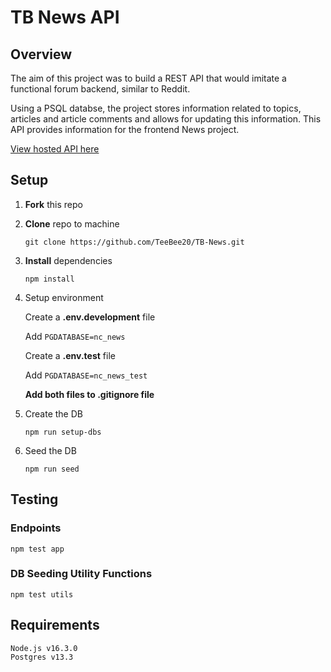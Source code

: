# TB News API

## Overview

The aim of this project was to build a REST API that would imitate a functional forum backend, similar to Reddit.

Using a PSQL databse, the project stores information related to topics, articles and article comments and allows for updating this information. This API provides information for the frontend News project.

[View hosted API here](https://nc-news-tb20.herokuapp.com/api)

## Setup

1. **Fork** this repo

2. **Clone** repo to machine

   `git clone https://github.com/TeeBee20/TB-News.git`

3. **Install** dependencies

   `npm install`

4. Setup environment

   Create a **.env.development** file

   Add `PGDATABASE=nc_news`

   Create a **.env.test** file

   Add `PGDATABASE=nc_news_test`

   **Add both files to .gitignore file**

5. Create the DB

   `npm run setup-dbs`

6. Seed the DB

   `npm run seed`

## Testing

### Endpoints

    npm test app

### DB Seeding Utility Functions

    npm test utils

## Requirements

    Node.js v16.3.0
    Postgres v13.3
